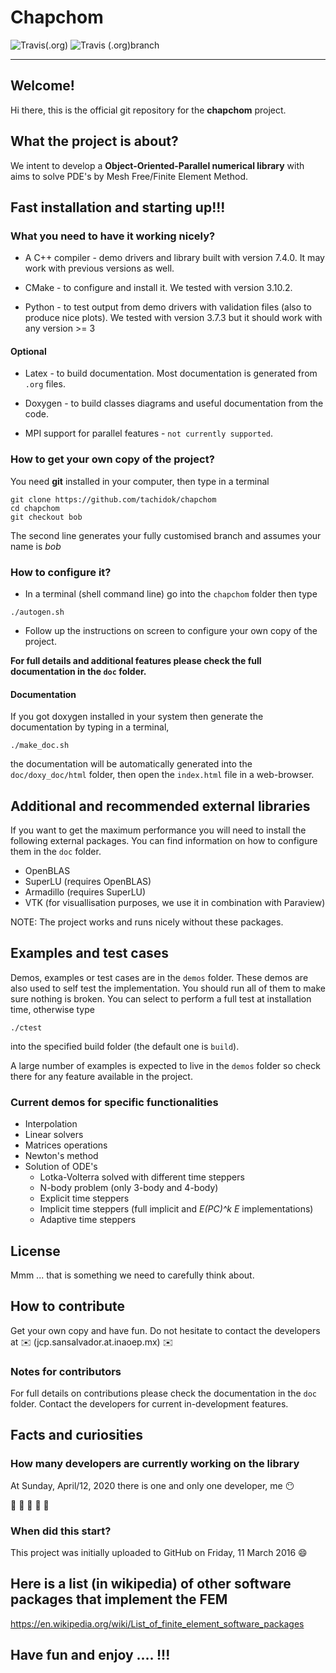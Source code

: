# Chapchom

![Travis(.org)](https://img.shields.io/travis/tachidok/chapchom?label=master)
![Travis (.org)branch](https://img.shields.io/travis/tachidok/chapchom/julio?label=julio)

---

## Welcome!
Hi there, this is the official git repository for the **chapchom**
project.

## What the project is about?
We intent to develop a **Object-Oriented-Parallel numerical library**
with aims to solve PDE's by Mesh Free/Finite Element Method.

## Fast installation and starting up!!!

### What you need to have it working nicely?
* A C++ compiler - demo drivers and library built with version
  7.4.0. It may work with previous versions as well.
  
* CMake - to configure and install it. We tested with version 3.10.2.

* Python - to test output from demo drivers with validation files
  (also to produce nice plots). We tested with version 3.7.3 but it
  should work with any version >= 3

#### Optional

* Latex - to build documentation. Most documentation is generated from
  `.org` files.

* Doxygen - to build classes diagrams and useful documentation from
  the code.

* MPI support for parallel features - `not currently supported`.

### How to get your own copy of the project?
You need **git** installed in your computer, then type in a terminal

```shell
git clone https://github.com/tachidok/chapchom
cd chapchom
git checkout bob
```

The second line generates your fully customised branch and assumes
your name is _bob_

### How to configure it?
* In a terminal (shell command line) go into the `chapchom` folder
  then type

```shell
./autogen.sh
```

* Follow up the instructions on screen to configure your own copy of
the project.

**For full details and additional features please check the full
documentation in the `doc` folder.**

#### Documentation

If you got doxygen installed in your system then generate the
documentation by typing in a terminal,

```shell
./make_doc.sh
```

the documentation will be automatically generated into the
`doc/doxy_doc/html` folder, then open the `index.html` file in a
web-browser.

## Additional and recommended external libraries
If you want to get the maximum performance you will need to install
the following external packages. You can find information on how to
configure them in the `doc` folder.

* OpenBLAS
* SuperLU (requires OpenBLAS)
* Armadillo (requires SuperLU)
* VTK (for visuallisation purposes, we use it in combination with
  Paraview)
  
NOTE: The project works and runs nicely without these packages.

## Examples and test cases

Demos, examples or test cases are in the `demos` folder. These demos
are also used to self test the implementation. You should run all of
them to make sure nothing is broken. You can select to perform a full
test at installation time, otherwise type

```shell
./ctest
```
into the specified build folder (the default one is `build`).

A large number of examples is expected to live in the `demos` folder
so check there for any feature available in the project.

### Current demos for specific functionalities
* Interpolation
* Linear solvers
* Matrices operations
* Newton's method
* Solution of ODE's
  * Lotka-Volterra solved with different time steppers
  * N-body problem (only 3-body and 4-body)
  * Explicit time steppers
  * Implicit time steppers (full implicit and _E(PC)^k E_
    implementations)
  * Adaptive time steppers

## License

Mmm ... that is something we need to carefully think about.

## How to contribute

Get your own copy and have fun. Do not hesitate to contact the
developers at :envelope: (jcp.sansalvador.at.inaoep.mx) :envelope:

### Notes for contributors
For full details on contributions please check the documentation in
the `doc` folder. Contact the developers for current in-development
features.

## Facts and curiosities

### How many developers are currently working on the library

At Sunday, April/12, 2020 there is one and only one developer, me
:no_mouth:

:construction: :construction: :construction: :construction: :construction:

### When did this start?
This project was initially uploaded to GitHub on Friday, 11 March 2016
:smile:

## Here is a list (in wikipedia) of other software packages that implement the FEM

https://en.wikipedia.org/wiki/List_of_finite_element_software_packages

## Have fun and enjoy .... !!!
